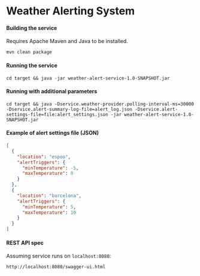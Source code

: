 # Weather Alerting System

#### Building the service 
Requires Apache Maven and Java to be installed.
``` 
mvn clean package 
```

#### Running the service
``` 
cd target && java -jar weather-alert-service-1.0-SNAPSHOT.jar
```

#### Running with additional parameters
```
cd target && java -Dservice.weather-provider.polling-interval-ms=30000 -Dservice.alert-summary-log-file=alert_log.json -Dservice.alert-settings-file=file:alert_settings.json -jar weather-alert-service-1.0-SNAPSHOT.jar
```

#### Example of alert settings file (JSON)
```json
[
  {
    "location": "espoo",
    "alertTriggers": {
      "minTemperature": -5,
      "maxTemperature": 0
    }
  },
  {
    "location": "barcelona",
    "alertTriggers": {
      "minTemperature": 5,
      "maxTemperature": 10
    }
  }
]
```

#### REST API spec
Assuming service runs on ```localhost:8080```:
```
http://localhost:8080/swagger-ui.html
```

